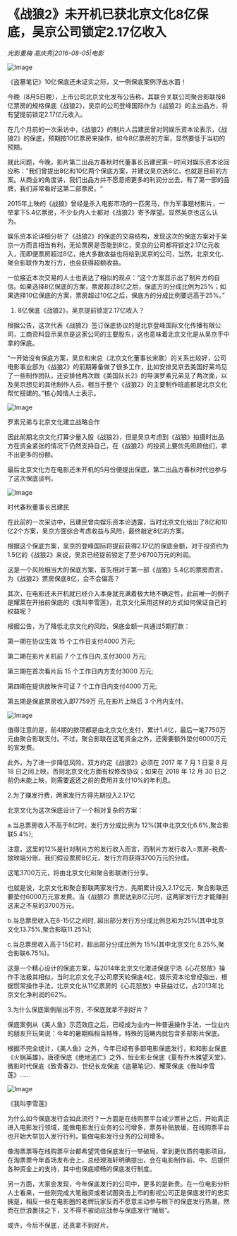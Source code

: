 # 《战狼2》未开机已获北京文化8亿保底，吴京公司锁定2.17亿收入

*光影重梅 高庆秀|2016-08-05|电影*

![Image](http://static.ylzbl.com/uploads/ueditor/php/upload/image/20170815/1502778428475230.jpeg)

《盗墓笔记》10亿保底还未证实之际，又一例保底案例浮出水面！

今晚（8月5日晚），上市公司北京文化发布公告称，其联合关联公司聚合影联按8亿票房的规格保底《战狼2》，吴京的公司登峰国际作为《战狼2》的主出品方，将有望提前锁定2.17亿元收入。

在几个月前的一次采访中，《战狼2》的制片人吕建民曾对同娱乐资本论表示，《战狼2》的保底，预期按10亿票房来操作，如今8亿票房的方案，显然要低于当初的预期。

就此问题，今晚，影片第二出品方春秋时代董事长吕建民第一时间对娱乐资本论回应称：”我们曾提出8亿和10亿两个保底方案，并建议吴京选8亿，也就是目前的方案。从商业的角度讲，我们出品方并不愿意把更多的利润分出去。有了第一部的品牌，我们非常看好这第二部票房。“

2015年上映的《战狼》曾经是杀入电影市场的一匹黑马，作为军事题材影片，一举拿下5.4亿票房，不少业内人士都对《战狼2》寄予厚望。显然吴京也这么认为。

娱乐资本论详细分析了《战狼2》的保底的交易结构，发现这次的保底方案对于吴京一方而言相当有利，无论票房是否能到8亿，吴京的公司都将锁定2.17亿元收入，而即便票房超过8亿，绝大多数收益也将给到吴京的公司，当然，北京文化、聚合影联作为发行方，也会获得超额收益。

一位接近本次交易的人士也表达了相似的观点：“这个方案显示出了制片方的自信。如果选择8亿保底的方案，票房超过8亿之后，保底方的分成比例为25%；如果选择10亿保底的方案，票房超过10亿之后，保底方的分成比例要远高于25%。”

1. 8亿保底《战狼2》，吴京提前锁定2.17亿收入？

根据公告，这次代表《战狼2》签订保底协议的是北京登峰国际文化传播有限公司，工商资料显示吴京是这家公司的主要股东，这也意味着北京文化是从吴京手中拿的保底。

“一开始没有保底方案，吴京和宋总（北京文化董事长宋歌）的关系比较好，公司电影事业部为《战狼2》的前期筹备做了很多工作，比如安排吴京去美国好莱坞见了一些制作团队，还安排他两次跟《美国队长2》的导演罗素兄弟见了两次面，以及吴京想见的其他制作人员。相当于整个《战狼2》的主要制作班底都是北京文化帮忙搭建的。”核心知情人士表示。

![Image](http://p1.pstatp.com/large/320f00044bfec84ec575)

罗素兄弟与北京文化建立战略合作

因此前期北京文化打算少量入股《战狼2》，但是吴京考虑到《战狼》拍摄时出品方在资金紧张的情况下仍然支持自己，在《战狼2》的投资上要优先照顾他们，拿不出更多的份额。

最后北京文化方在电影还未开机的5月份便提出保底，第二出品方春秋时代也参与了这次保底谈判。

![Image](http://p1.pstatp.com/large/320a000389f4b4934759)

时代春秋董事长吕建民

在此前的一次采访中，吕建民曾向娱乐资本论透露，当时北京文化给出了8亿和10亿2个方案，吴京方面综合考虑收益与风险，最终敲定8亿的方案。

根据这个保底方案，吴京的登峰国际将提前获得2.17亿的保底金额，对于投资约为1.5亿的《战狼2》来说，吴京已经提前锁定了至少6700万元的利润。

这是一个风险相当大的保底方案，首先相对于第一部《战狼》5.4亿的票房而言，为《战狼2》票房保底8亿，会不会偏高？

其次，在电影还未开机就已经介入本身就充满着极大地不确定性，此前唯一的例子是耀莱在开拍前保底的《我叫李雪莲》，北京文化采用这样的方式如何保证自己的权益呢？

根据公告，为了降低北京文化的风险，保底金额一共通过5期打款：

第一期在协议生效 15 个工作日支付4000 万元;

第二期在影片关机前 7 个工作日内,支付3000 万元;

第三期在首次看片后 15 个工作日内方支付3000 万元;

第四期在提供放映许可证 7 个工作日内支付4000 万元;

第五期是保底票房收入即7759万 元,在影片上映后 3 个月内支付。

![Image](http://p3.pstatp.com/large/321400046a7a79b48163)

值得注意的是，前4期的款项都是由北京文化支付，累计1.4亿，最后一笔7750万元由聚合影联支付。不过，聚合影联在这笔资金之外，还需要额外垫付6000万元的宣发费。

此外，为了进一步降低风险，双方约定《战狼2》必须在 2017 年 7 月 1 日至 8 月 18 日之间上映，否则北京文化方面有权修改协议；如果在 2018 年 12 月 30 日之前仍未能上映，则需要返还之前的费用并支付10%的年利息。

2.为了赚发行费，两家发行方得先期投入2.17亿

北京文化为这次保底设计了一个相对复杂的方案：

a.当总票房收入不高于8亿时，发行方分成比例为 12%(其中北京文化6.6%,聚合影联5.4%);

注意，这里的12%是针对制片方的发行收入而言，而制片方发行收入=票房-税费-放映端分账，我们假设票房8亿元，发行方将获得3700万元的分成。

这笔3700万元，将由北京文化和聚合影联进行分享。

也就是说，北京文化和聚合影联两家发行方，先期累计投入2.17亿元，聚合影联还要垫付6000万元宣发费。当《战狼2》票房达到8亿元时，这两家发行方才能赚到这来之不易的3700万元。

b.当总票房收入在8-15亿之间时, 超出部分发行方分成比例总和为25%(其中北京文化13.75%,聚合影联11.25%);

c.当总票房收入高于15亿时，超出部分分成比例为 15%(其中北京文化 8.25%,聚合影联6.75%)。

这是一个精心设计的保底方案，与2014年北京文化激进保底宁浩《心花怒放》操作手法极其相似，当时北京文化子公司摩天轮保底4亿，娱乐资本论曾经指出，根据惯常操作手法，北京文化从11亿票房的《心花怒放》中获益过亿，占2013年北京文化净利润的62%。

3.为什么保底案例层出不穷，不保底就拿不到好片？

保底案例从《美人鱼》示范效应之后，已经成为业内一种普遍操作手法，一位业内的朋友开玩笑说：今年的暑期档相当特殊，特殊的范畴内就包含多部影片保底。

根据不完全统计，《美人鱼》之外，今年已经有多部电影保底发行，和和影业保底《火锅英雄》，唐德保底《绝地逃亡》之外，恒业影业保底《夏有乔木雅望天堂》、微影时代保底《致青春2》、世纪长龙保底《盗墓笔记》、耀莱保底《我叫李雪莲》……

![Image](http://p1.pstatp.com/large/320a000389f57ba8ca2b)

《我叫李雪莲》

为什么如今保底发行会如此流行？一方面是在线购票平台减少票补之后，开始真正进入电影发行领域，能做电影发行业务的公司增多，票务补贴放缓，在线购票平台也开始大举加入发行行列，能做电影发行业务的公司增多。

像淘票票等在线购票平台都希望凭借保底发行一举破局，拿到更优质的电影项目。在淘票票今年首场发布会上，总经理海轩明确提出，会在电影制作前、中、后提供各种资金上的支持，其中也保底顺畅的保底发行制度。

另一方面，大家会发现，今年保底发行的公司中，更多的是新贵。在一位电影分析人士看来，一些刚完成大笔融资或者试图突击上市的影视公司正是保底发行的忠实拥趸，相反一些在电影圈的老牌玩家反而不愿意主动参与眼下的保底发行热潮，然而在巨浪裹挟之下，又不得不被动应战参与保底发行“赌局”。

或许，今后不保底，还真拿不到好片。

